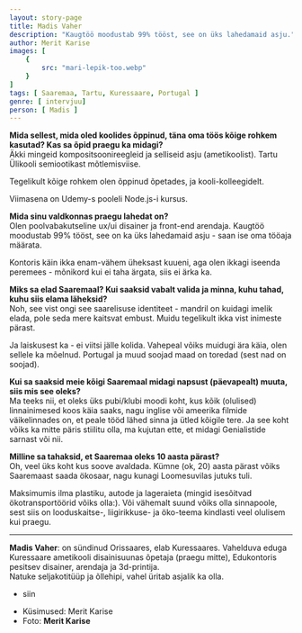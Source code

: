 ```yaml
---
layout: story-page
title: Madis Vaher
description: "Kaugtöö moodustab 99% tööst, see on üks lahedamaid asju."
author: Merit Karise
images: [
    {
        src: "mari-lepik-too.webp"
    }
]
tags: [ Saaremaa, Tartu, Kuressaare, Portugal ]
genre: [ intervjuu]
person: [ Madis ]
---
```


<!-- # {{$doc.title}} -->

**Mida sellest, mida oled koolides õppinud, täna oma töös kõige rohkem kasutad? Kas sa õpid praegu ka midagi?** \
Äkki mingeid kompositsoonireegleid ja selliseid asju (ametikoolist). Tartu Ülikooli semiootikast mõtlemisviise.

Tegelikult kõige rohkem olen õppinud õpetades, ja kooli-kolleegidelt. 

Viimasena on Udemy-s pooleli Node.js-i kursus.

**Mida sinu valdkonnas praegu lahedat on?** \
Olen poolvabakutseline ux/ui disainer ja front-end arendaja. Kaugtöö moodustab 99% tööst, see on ka üks lahedamaid asju - saan ise oma tööaja määrata.

Kontoris käin ikka enam-vähem üheksast kuueni, aga olen ikkagi iseenda peremees - mõnikord kui ei taha ärgata, siis ei ärka ka.

**Miks sa elad Saaremaal? Kui saaksid vabalt valida ja minna, kuhu tahad, kuhu siis elama läheksid?** \
Noh, see vist ongi see saarelisuse identiteet - mandril on kuidagi imelik elada, pole seda mere kaitsvat embust. Muidu tegelikult ikka vist inimeste pärast. 

Ja laiskusest ka - ei viitsi jälle kolida. Vahepeal võiks muidugi ära käia, olen sellele ka mõelnud. Portugal ja muud soojad maad on toredad (sest nad on soojad).

**Kui sa saaksid meie kõigi Saaremaal midagi napsust (päevapealt) muuta, siis mis see oleks?** \
Ma teeks nii, et oleks üks pubi/klubi moodi koht, kus kõik (olulised) linnainimesed koos käia saaks, nagu inglise või ameerika filmide väikelinnades on, et peale tööd lähed sinna ja ütled kõigile tere. Ja see koht võiks ka mitte päris stiilitu olla, ma kujutan ette, et midagi Genialistide sarnast või nii.

**Milline sa tahaksid, et Saaremaa oleks 10 aasta pärast?** \
Oh, veel üks koht kus soove avaldada. Kümne (ok, 20) aasta pärast võiks Saaremaast saada ökosaar, nagu kunagi Loomesuvilas jutuks tuli. 

Maksimumis ilma plastiku, autode ja lageraieta (mingid isesõitvad ökotransportöörid võiks olla:). Või vähemalt suund võiks olla sinnapoole, sest siis on looduskaitse-, liigirikkuse- ja öko-teema kindlasti veel olulisem kui praegu.

* * *

**Madis Vaher**: on sündinud Orissaares, elab Kuressaares. Vahelduva eduga Kuressaare ametikooli disainisuunas õpetaja (praegu mitte), Edukontoris pesitsev disainer, arendaja ja 3d-printija. \
Natuke seljakotitüüp ja õllehipi, vahel üritab asjalik ka olla.

<story-author :author="author"></story-author>

<details-wrapper summary="Mis mõtted tekkisid?">

- siin

</details-wrapper>

<details-wrapper summary="Allikad" class="text-sm" icon="icon-park-outline:document-folder">

- Küsimused: Merit Karise
- Foto: **Merit Karise**

</details-wrapper>
